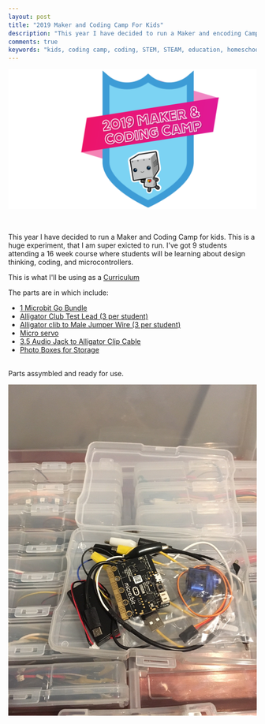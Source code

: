 ```yaml
---
layout: post
title: "2019 Maker and Coding Camp For Kids"
description: "This year I have decided to run a Maker and encoding Camp for kids. This is a huge experiment, that I am super excited to run. I've got 9 students attending a 16 week Maker and Coding camp where the students will learn about design thinking, coding, and microcontrollers."
comments: true
keywords: "kids, coding camp, coding, STEM, STEAM, education, homeschool, microbit, learning"
---
```


![makercodingcamp](/assets/images/2019-08/makercodingcamp2019.png)

<br>

This year I have decided to run a Maker and Coding Camp for kids. This is a huge experiment, that I am super exicted to run. I've got 9 students attending a 16 week course where students will be learning about design thinking, coding, and microcontrollers. 

This is what I'll be using as a [Curriculum](https://makecode.microbit.org/courses/csintro) 

The parts are in which include:
* [1 Microbit Go Bundle](https://www.adafruit.com/product/3362)
* [Alligator Club Test Lead (3 per student)](https://www.adafruit.com/product/4100)
* [Alligator clib to Male Jumper Wire (3 per student)](https://www.adafruit.com/product/3255)
* [Micro servo](https://www.adafruit.com/product/169)
* [3.5 Audio Jack to Alligator Clip Cable](https://www.adafruit.com/product/4182)
* [Photo Boxes for Storage](https://amzn.to/2YzR9fF)

<br> 
Parts assymbled and ready for use.

![microbit](/assets/images/2019-08/microbit-kit-1.jpg)
